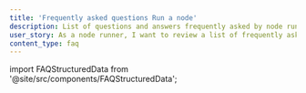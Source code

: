 ```yaml
---
title: 'Frequently asked questions Run a node'
description: List of questions and answers frequently asked by node runners
user_story: As a node runner, I want to review a list of frequently asked questions and answers related to running a node.
content_type: faq
---
```


import FAQStructuredData from '@site/src/components/FAQStructuredData';

<FAQStructuredData faqsId="node-running" />
